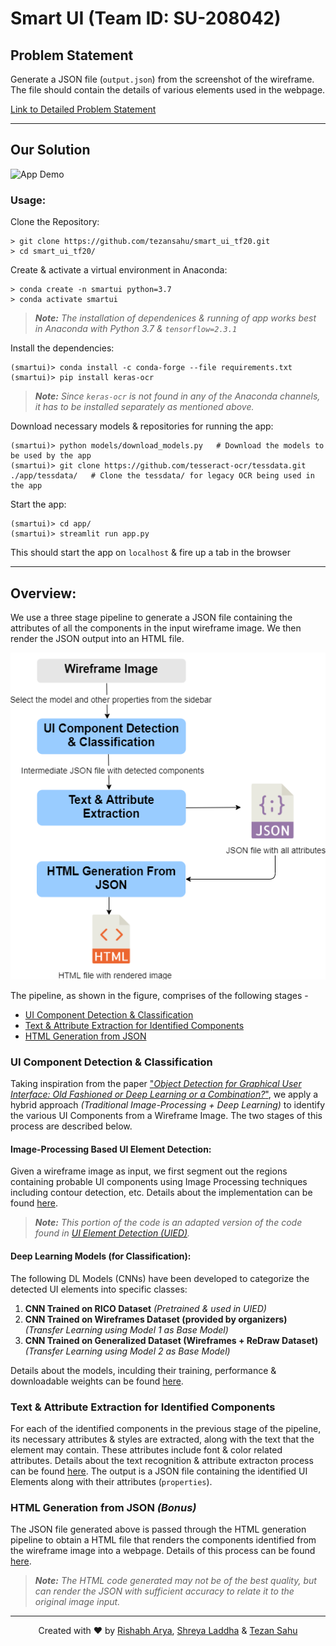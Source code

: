 # Smart UI (Team ID: SU-208042)


## Problem Statement

Generate a JSON file (`output.json`) from the screenshot of the wireframe. The file should contain the details of various elements used in the webpage.

[Link to Detailed Problem Statement](assets/pdf/SmartUI.pdf)

---

## Our Solution

![App Demo](assets/images/demo.gif)


### Usage:

Clone the Repository:

```console
> git clone https://github.com/tezansahu/smart_ui_tf20.git
> cd smart_ui_tf20/
```

Create & activate a virtual environment in Anaconda:

```console
> conda create -n smartui python=3.7
> conda activate smartui
```

> _**Note:** The installation of dependenices & running of app works best in Anaconda with Python 3.7 & `tensorflow=2.3.1`_

Install the dependencies:

```console
(smartui)> conda install -c conda-forge --file requirements.txt
(smartui)> pip install keras-ocr
```

> _**Note:** Since `keras-ocr` is not found in any of the Anaconda channels, it has to be installed separately as mentioned above._

Download necessary models & repositories for running the app:

```console
(smartui)> python models/download_models.py   # Download the models to be used by the app
(smartui)> git clone https://github.com/tesseract-ocr/tessdata.git ./app/tessdata/   # Clone the tessdata/ for legacy OCR being used in the app
```

Start the app:

```console
(smartui)> cd app/
(smartui)> streamlit run app.py
```

This should start the app on `localhost` & fire up a tab in the browser

---

## Overview:

<!-- [Include a short writeup of the pipeline - adding a block diagram would be nice (block names to be same as the titles of the respecive Readme files)]

[Mention the names of the different blocks in a list & link them to the corresponding sections in this readme (see below)] -->
We use a three stage pipeline to generate a JSON file containing the attributes of all the components in the input wireframe image. We then render the JSON output into an HTML file. 

<p align="center">
  <img src='assets/images/pipeline.png' />
</p>

The pipeline, as shown in the figure, comprises of the following stages - 

- [UI Component Detection & Classification](#UI-Component-Detection-&-Classification)
- [Text & Attribute Extraction for Identified Components](#Text-&-Attribute-Extraction-for-Identified-Components)
- [HTML Generation from JSON](#HTML-Generation-from-JSON-_(Bonus)_)


### UI Component Detection & Classification

Taking inspiration from the paper ["_Object Detection for Graphical User Interface: Old Fashioned or Deep Learning or a Combination?_"](https://arxiv.org/pdf/2008.05132.pdf), we apply a hybrid approach _(Traditional Image-Processing + Deep Learning)_ to identify the various UI Components from a Wireframe Image. The two stages of this process are described below.

#### Image-Processing Based UI Element Detection:

Given a wireframe image as input, we first segment out the regions containing probable UI components using Image Processing techniques including contour detection, etc. Details about the implementation can be found [here](./app/uiComponentDetector/README.md).

> _**Note:** This portion of the code is an adapted version of the code found in [UI Element Detection (UIED)](https://github.com/MulongXie/UIED)._

#### Deep Learning Models (for Classification):

The following DL Models (CNNs) have been developed to categorize the detected UI elements into specific classes:

1. __CNN Trained on RICO Dataset__ _(Pretrained & used in UIED)_
2. __CNN Trained on Wireframes Dataset (provided by organizers)__ _(Transfer Learning using Model 1 as Base Model)_
3. __CNN Trained on Generalized Dataset (Wireframes + ReDraw Dataset)__ _(Transfer Learning using Model 2 as Base Model)_

Details about the models, inculding their training, performance & downloadable weights can be found [here](./models/README.md).

### Text & Attribute Extraction for Identified Components

For each of the identified components in the previous stage of the pipeline, its necessary attributes & styles are extracted, along with the text that the element may contain. These attributes include font & color related attributes. Details about the text recognition & attribute extracton process can be found [here](./app/attributeExtractor/README.md). The output is a JSON file containing the identified UI Elements along with their attributes (`properties`).

### HTML Generation from JSON _(Bonus)_

The JSON file generated above is passed through the HTML generation pipeline to obtain a HTML file that renders the components identified from the wireframe image into a webpage. Details of this process can be found [here](./app/htmlGenerator/README.md).

> _**Note:** The HTML code generated may not be of the best quality, but can render the JSON with sufficient accuracy to relate it to the original image input._

---

<p align="center">Created with ❤️ by <a href="https://rishabharya.site/" target="_blank">Rishabh Arya</a>, <a href="https://laddhashreya2000.github.io" target="_blank">Shreya Laddha</a> & <a href="https://tezansahu.github.io/" target="_blank">Tezan Sahu</a></p>